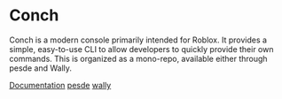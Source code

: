 # Conch

Conch is a modern console primarily intended for Roblox. It provides a simple, easy-to-use CLI to allow developers to quickly provide their own commands.
This is organized as a mono-repo, available either through pesde and Wally.

[Documentation](https://alicesaidhi.github.io/conch/) [pesde]([https://pesde.dev/alicesaidhi](https://pesde.dev/packages/alicesaidhi/conch)) [wally](https://wally.run/package/alicesaidhi/conch?version=0.2.0)
